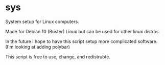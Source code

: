 # sys
System setup for Linux computers.

Made for Debian 10 (Buster) Linux but can be used for other linux distros.

In the future I hope to have this script setup more complicated software. (I'm looking at adding polybar)

This script is free to use, change, and redistrubte.
